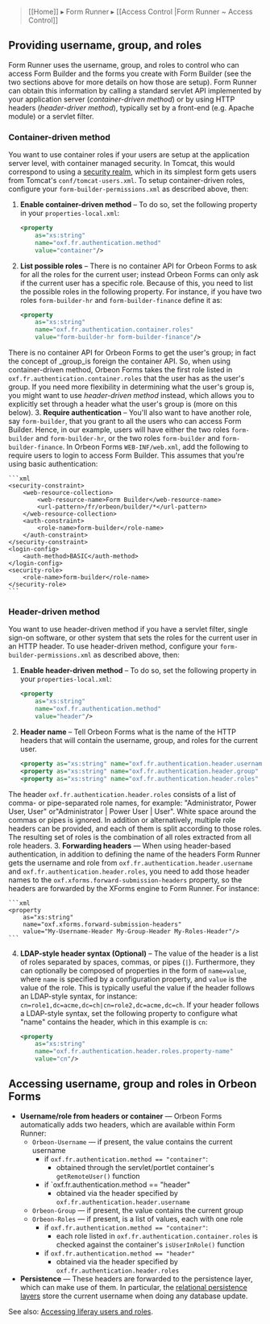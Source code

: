 > [[Home]] ▸ Form Runner ▸ [[Access Control |Form Runner ~ Access Control]]

## Providing username, group, and roles

Form Runner uses the username, group, and roles to control who can access Form Builder and the forms you create with Form Builder (see the two sections above for more details on how those are setup). Form Runner can obtain this information by calling a standard servlet API implemented by your application server (_container-driven method_) or by using HTTP headers (_header-driver method_), typically set by a front-end (e.g. Apache module) or a servlet filter.

### Container-driven method

You want to use container roles if your users are setup at the application server level, with container managed security. In Tomcat, this would correspond to using a [security realm][10], which in its simplest form gets users from Tomcat's `conf/tomcat-users.xml`. To setup container-driven roles, configure your `form-builder-permissions.xml` as described above, then:


1. __Enable container-driven method__ – To do so, set the following property in your `properties-local.xml`:

    ```xml
    <property
        as="xs:string"
        name="oxf.fr.authentication.method"
        value="container"/>
    ```
2. __List possible roles__ – There is no container API for Orbeon Forms to ask for all the roles for the current user; instead Orbeon Forms can only ask if the current user has a specific role. Because of this, you need to list the possible roles in the following property. For instance, if you have two roles `form-builder-hr` and `form-builder-finance` define it as:

    ```xml
    <property
        as="xs:string"
        name="oxf.fr.authentication.container.roles"
        value="form-builder-hr form-builder-finance"/>
    ```
There is no container API for Orbeon Forms to get the user's group; in fact the concept of _group_is foreign the container API. So, when using container-driven method, Orbeon Forms takes the first role listed in `oxf.fr.authentication.container.roles` that the user has as the user's group. If you need more flexibility in determining what the user's group is, you might want to use _header-driven method_ instead, which allows you to explicitly set through a header what the user's group is (more on this below).
3. __Require authentication__ – You'll also want to have another role, say `form-builder`, that you grant to all the users who can access Form Builder. Hence, in our example, users will have either the two roles `form-builder` and `form-builder-hr`, or the two roles `form-builder` and `form-builder-finance`. In Orbeon Forms `WEB-INF/web.xml`, add the following to require users to login to access Form Builder. This assumes that you're using basic authentication:

    ```xml
    <security-constraint>
        <web-resource-collection>
            <web-resource-name>Form Builder</web-resource-name>
            <url-pattern>/fr/orbeon/builder/*</url-pattern>
        </web-resource-collection>
        <auth-constraint>
            <role-name>form-builder</role-name>
        </auth-constraint>
    </security-constraint>
    <login-config>
        <auth-method>BASIC</auth-method>
    </login-config>
    <security-role>
        <role-name>form-builder</role-name>
    </security-role>
    ```

### Header-driven method

You want to use header-driven method if you have a servlet filter, single sign-on software, or other system that sets the roles for the current user in an HTTP header. To use header-driven method, configure your `form-builder-permissions.xml` as described above, then:

1. __Enable header-driven method__ – To do so, set the following property in your `properties-local.xml`:

    ```xml
    <property
        as="xs:string"
        name="oxf.fr.authentication.method"
        value="header"/>
    ```
2. __Header name__ – Tell Orbeon Forms what is the name of the HTTP headers that will contain the username, group, and roles for the current user.

    ```xml
    <property as="xs:string" name="oxf.fr.authentication.header.username" value="My-Username-Header"/>
    <property as="xs:string" name="oxf.fr.authentication.header.group"    value="My-Group-Header"/>
    <property as="xs:string" name="oxf.fr.authentication.header.roles"    value="My-Roles-Header"/>
    ```
The header `oxf.fr.authentication.header.roles` consists of a list of comma- or pipe-separated role names, for example: "Administrator, Power User, User" or"Administrator | Power User | User". White space around the commas or pipes is ignored. In addition or alternatively, multiple role headers can be provided, and each of them is split according to those roles. The resulting set of roles is the combination of all roles extracted from all role headers.
3. __Forwarding headers__ — When using header-based authentication, in addition to defining the name of the headers Form Runner gets the username and role from `oxf.fr.authentication.header.username` and `oxf.fr.authentication.header.roles`, you need to add those header names to the `oxf.xforms.forward-submission-headers` property, so the headers are forwarded by the XForms engine to Form Runner. For instance:

    ```xml
    <property
        as="xs:string"
        name="oxf.xforms.forward-submission-headers"
        value="My-Username-Header My-Group-Header My-Roles-Header"/>
    ```
4. __LDAP-style header syntax (Optional)__ – The value of the header is a list of roles separated by spaces, commas, or pipes (`|`). Furthermore, they can optionally be composed of properties in the form of `name=value`, where `name` is specified by a configuration property, and `value` is the value of the role. This is typically useful the value if the header follows an LDAP-style syntax, for instance: `cn=role1,dc=acme,dc=ch|cn=role2,dc=acme,dc=ch`. If your header follows a LDAP-style syntax, set the following property to configure what "name" contains the header, which in this example is `cn`:

    ```xml
    <property
        as="xs:string"
        name="oxf.fr.authentication.header.roles.property-name"
        value="cn"/>
    ```

## Accessing username, group and roles in Orbeon Forms

* __Username/role from headers or container__ — Orbeon Forms automatically adds two headers, which are available within Form Runner:
  * `Orbeon-Username` — if present, the value contains the current username
    * if `oxf.fr.authentication.method == "container"`:
        * obtained through the servlet/portlet container's `getRemoteUser()` function
    * if `oxf.fr.authentication.method == "header"
        * obtained via the header specified by `oxf.fr.authentication.header.username`
  * `Orbeon-Group` — if present, the value contains the current group
  * `Orbeon-Roles` — if present, is a list of values, each with one role
    * if `oxf.fr.authentication.method == "container"`:
        * each role listed in `oxf.fr.authentication.container.roles` is checked against the container's `isUserInRole()` function
    * if `oxf.fr.authentication.method == "header"`
        * obtained via the header specified by `oxf.fr.authentication.header.roles`
* __Persistence__ — These headers are forwarded to the persistence layer, which can make use of them. In particular, the [relational persistence layers][3] store the current username when doing any database update.

See also: [Accessing liferay users and roles](http://wiki.orbeon.com/forms/doc/developer-guide/admin/deployment-portlet#TOC-Accessing-liferay-users-and-roles).

[1]: http://wiki.orbeon.com/forms/doc/user-guide/form-builder-user-guide/xpath-expressions#TOC-Scenario:-checking-the-role-s-of-the-current-user
[2]: http://wiki.orbeon.com/forms/doc/user-guide/form-builder-user-guide/control-validation-dialog
[3]: http://wiki.orbeon.com/forms/doc/developer-guide/form-runner/oracle-and-mysql-persistence-layers
[10]: http://tomcat.apache.org/tomcat-6.0-doc/realm-howto.html